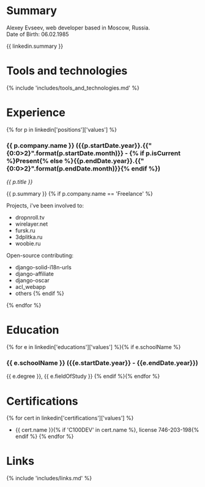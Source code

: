 Summary
=======

Alexey Evseev, web developer based in Moscow, Russia.<br/>Date of Birth: 06.02.1985

{{ linkedin.summary }}

Tools and technologies
======================

{% include 'includes/tools_and_technologies.md' %}

Experience
==========

{% for p in linkedin['positions']['values'] %}
### {{ p.company.name }} ({{p.startDate.year}}.{{"{0:0>2}".format(p.startDate.month)}} - {% if p.isCurrent %}Present{% else %}{{p.endDate.year}}.{{"{0:0>2}".format(p.endDate.month)}}{% endif %})
_{{ p.title }}_

{{ p.summary }}
{% if p.company.name == 'Freelance' %}

Projects, i've been involved to:

- dropnroll.tv
- wirelayer.net
- fursk.ru
- 3dplitka.ru
- woobie.ru


Open-source contributing:

- django-solid-i18n-urls
- django-affiliate
- django-oscar
- acl_webapp
- others
{% endif %}

{% endfor %}

Education
=========

{% for e in linkedin['educations']['values'] %}{% if e.schoolName %}
### {{ e.schoolName }} ({{e.startDate.year}} - {{e.endDate.year}})

{{ e.degree }}, {{ e.fieldOfStudy }}
{% endif %}{% endfor %}

Certifications
==============

{% for cert in linkedin['certifications']['values'] %}
 - {{ cert.name }}{% if 'C100DEV' in cert.name %}, license 746-203-198{% endif %}
{% endfor %}

Links
=====
{% include 'includes/links.md' %}
